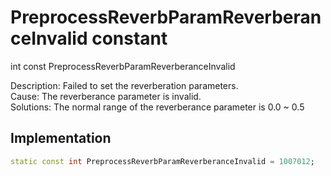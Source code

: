


# PreprocessReverbParamReverberanceInvalid constant







int const PreprocessReverbParamReverberanceInvalid
  




<p>Description: Failed to set the reverberation parameters. <br>Cause: The reverberance parameter is invalid. <br>Solutions: The normal range of the reverberance parameter is 0.0 ~ 0.5</p>



## Implementation

```dart
static const int PreprocessReverbParamReverberanceInvalid = 1007012;
```







